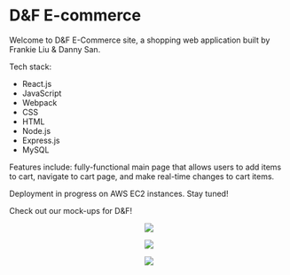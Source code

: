 # D&F E-commerce

Welcome to D&F E-Commerce site, a shopping web application built by Frankie Liu & Danny San.

Tech stack:
- React.js
- JavaScript
- Webpack
- CSS
- HTML
- Node.js
- Express.js
- MySQL

Features include: fully-functional main page that allows users to add items to cart, navigate to cart page, and make real-time changes to cart items.

Deployment in progress on AWS EC2 instances. Stay tuned!

Check out our mock-ups for D&F!

<p align="center"><img src="https://dnfcommerce.s3-us-west-1.amazonaws.com/1.png"/></p>
<p align="center"><img src="https://dnfcommerce.s3-us-west-1.amazonaws.com/2.png"/></p>
<p align="center"><img src="https://dnfcommerce.s3-us-west-1.amazonaws.com/3.png"/></p>
